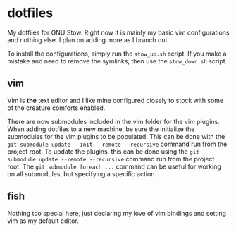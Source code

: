 # dotfiles
My dotfiles for GNU Stow. Right now it is mainly my basic vim configurations and nothing else. I plan on adding more as I branch out.

To install the configurations, simply run the `stow_up.sh` script. If you make a mistake and need to remove the symlinks, then use the `stow_down.sh` script.

## vim
Vim is **the** text editor and I like mine configured closely to stock with some of the creature comforts enabled.

There are now submodules included in the vim folder for the vim plugins. When adding dotfiles to a new machine, be sure the initialize the submodules for the vim plugins to be populated. This can be done with the `git submodule update --init --remote --recursive` command run from the project root. To update the plugins, this can be done using the `git submodule update --remote --recursive` command run from the project root. The `git submodule foreach ...` command can be useful for working on all submodules, but specifying a specific action.

## fish
Nothing too special here, just declaring my love of vim bindings and setting vim as my default editor.
